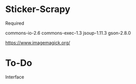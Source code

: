 # Sticker-Scrapy

Required

commons-io-2.6
commons-exec-1.3
jsoup-1.11.3
gson-2.8.0

https://www.imagemagick.org/

# To-Do

Interface
